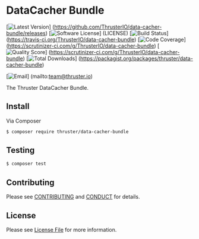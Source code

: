 # DataCacher Bundle

[![Latest Version](https://img.shields.io/github/release/ThrusterIO/data-cacher-bundle.svg?style=flat-square)]
(https://github.com/ThrusterIO/data-cacher-bundle/releases)
[![Software License](https://img.shields.io/badge/license-MIT-brightgreen.svg?style=flat-square)]
(LICENSE)
[![Build Status](https://img.shields.io/travis/ThrusterIO/data-cacher-bundle.svg?style=flat-square)]
(https://travis-ci.org/ThrusterIO/data-cacher-bundle)
[![Code Coverage](https://img.shields.io/scrutinizer/coverage/g/ThrusterIO/data-cacher-bundle.svg?style=flat-square)]
(https://scrutinizer-ci.com/g/ThrusterIO/data-cacher-bundle)
[![Quality Score](https://img.shields.io/scrutinizer/g/ThrusterIO/data-cacher-bundle.svg?style=flat-square)]
(https://scrutinizer-ci.com/g/ThrusterIO/data-cacher-bundle)
[![Total Downloads](https://img.shields.io/packagist/dt/thruster/data-cacher-bundle.svg?style=flat-square)]
(https://packagist.org/packages/thruster/data-cacher-bundle)

[![Email](https://img.shields.io/badge/email-team@thruster.io-blue.svg?style=flat-square)]
(mailto:team@thruster.io)

The Thruster DataCacher Bundle.


## Install

Via Composer

``` bash
$ composer require thruster/data-cacher-bundle
```


## Testing

``` bash
$ composer test
```


## Contributing

Please see [CONTRIBUTING](CONTRIBUTING.md) and [CONDUCT](CONDUCT.md) for details.


## License

Please see [License File](LICENSE) for more information.
